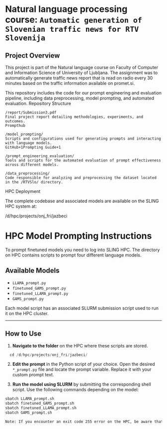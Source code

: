 # Natural language processing course: `Automatic generation of Slovenian traffic news for RTV Slovenija`

<!-- Please, organize README and the whole structure of the repository to be self-contained and reproducible. -->
## Project Overview
This project is part of the Natural language course on Faculty of Computer and Information Science of University of Ljubljana. The assignment was to automatically generate traffic news report that is read on radio every 30 minutes based on the traffic information available on promet.si. 

This repository includes the code for our prompt engineering and evaluation pipeline, including data preprocessing, model prompting, and automated evaluation.
Repository Structure

    /report/Submission3.pdf
    Final project report detailing methodologies, experiments, and outcomes.
    Prompthub

    /model_prompting/
    Scripts and configurations used for generating prompts and interacting with language models.
    GitHub+1Prompting Guide+1

    /prompt_engineering_evaluation/
    Tools and scripts for the automated evaluation of prompt effectiveness across different models.

    /data_preprocessing/
    Code responsible for analyzing and preprocessing the dataset located in the /RTVSlo/ directory.

HPC Deployment

The complete codebase and associated models are available on the SLING HPC system at:

/d/hpc/projects/onj_fri/jazbeci

# HPC Model Prompting Instructions
To prompt finetuned models you need to log into SLING HPC.
The directory on HPC contains scripts to prompt four different language models.


## Available Models


- `LLAMA_prompt.py`
- `finetuned_GAMS_prompt.py`
- `finetuned_LLAMA_prompt.py`
- `GAMS_prompt.py`


Each model script has an associated SLURM submission script used to run it on the HPC cluster.


---


## How to Use


1. **Navigate to the folder** on the HPC where these scripts are stored.
```python
  cd /d/hpc/projects/onj_fri/jazbeci/
```


2. **Edit the prompt** in the Python script of your choice. 
  Open the desired `*_prompt.py` file and locate the prompt variable. Replace it with your custom prompt text.


3. **Run the model using SLURM** by submitting the corresponding shell script. 
  Use the following commands depending on the model:


  ```bash
  sbatch LLAMA_prompt.sh
  sbatch finetuned_GAMS_prompt.sh
  sbatch finetuned_LLAMA_prompt.sh
  sbatch GAMS_prompt.sh

Note: If you encounter an exit code 255 error on the HPC, be aware that this is a known issue with the system.
